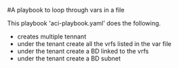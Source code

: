 #A playbook to loop through vars in a file

This playbook 'aci-playbook.yaml' does the following.

- creates multiple tennant
- under the tenant create all the vrfs listed in the var file
- under the tenant create a BD linked to the vrfs
- under the tenant create a BD subnet 